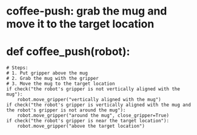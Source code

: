 # coffee-push: grab the mug and move it to the target location
# def coffee_push(robot):
    # Steps:
    # 1. Put gripper above the mug
    # 2. Grab the mug with the gripper
    # 3. Move the mug to the target location
    if check("the robot's gripper is not vertically aligned with the mug"):
        robot.move_gripper("vertically aligned with the mug")
    if check("the robot's gripper is vertically aligned with the mug and the robot's gripper is not around the mug"):
        robot.move_gripper("around the mug", close_gripper=True)
    if check("the robot's gripper is near the target location"):
        robot.move_gripper("above the target location")